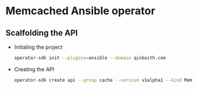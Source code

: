 # Memcached Ansible operator

## Scalfolding the API

- Initialing the project

  ```sh
  operator-sdk init --plugins=ansible --domain qinkeith.com
  ```

- Creating the API

  ```sh
  operator-sdk create api --group cache --version v1alpha1 --kind Memcached --generate-role
  ```

